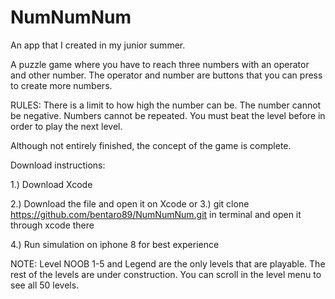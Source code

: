 # NumNumNum

An app that I created in my junior summer. 

A puzzle game where you have to reach three numbers with an operator and other number. The operator and number are buttons that you can press to create more numbers. 

RULES:
There is a limit to how high the number can be. 
The number cannot be negative.
Numbers cannot be repeated.
You must beat the level before in order to play the next level. 

Although not entirely finished, the concept of the game is complete. 

Download instructions:

1.) Download Xcode

2.) Download the file and open it on Xcode
              or 
3.) git clone https://github.com/bentaro89/NumNumNum.git in terminal and open it through xcode there

4.) Run simulation on iphone 8 for best experience 


NOTE: Level NOOB 1-5 and Legend are the only levels that are playable. The rest of the levels are under construction. You can scroll in the level menu to see all 50 levels. 

